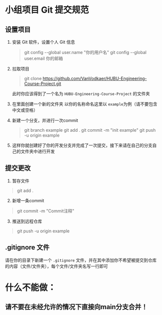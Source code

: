 # 小组项目 Git 提交规范

## 设置项目

1. 安装 Git 软件，设置个人 Git 信息  

   > git config --global user.name "你的用户名"
   > git config --global user.email 你的邮箱

2. 拉取项目

   > git clone https://github.com/VanVodkaer/HUBU-Engineering-Course-Project.git

   此时你应该得到了一个名为 `HUBU-Engineering-Course-Project` 的文件夹  

3. 在里面创建一个新的文件夹 以你的名称命名这里以 `example`为例（请不要包含中文或空格）

4. 新建一个分支，并进行一次commit

    > git branch example
    > git add .
    > git commit -m "init example"
    > git push -u origin example

5. 这样你就创建好了你的开发分支并完成了一次提交，接下来请在自己的分支自己的文件夹中进行开发

## 提交更改

1. 暂存文件

> git add .

2. 新增一条commit

> git commit -m "Commit注释"

3. 推送到远程仓库

> git push -u origin example

## .gitignore 文件

请在你的目录下新建一个 `.gitignore` 文件，并在其中添加你不希望被提交到仓库的内容（文件/文件夹），每个文件/文件夹名写一行即可


# 什么不能做：
## 请不要在未经允许的情况下直接向main分支合并！

